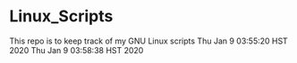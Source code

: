 # Linux_Scripts
This repo is to keep track of my GNU Linux scripts
Thu Jan  9 03:55:20 HST 2020
Thu Jan  9 03:58:38 HST 2020
